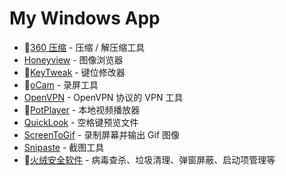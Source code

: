 # My Windows App

- 💖[360 压缩](http://yasuo.360.cn/) - 压缩 / 解压缩工具
- [Honeyview](https://www.bandisoft.com/honeyview/) - 图像浏览器
- 💖[KeyTweak](https://www.bleepingcomputer.com/download/keytweak/) - 键位修改器
- 💖[oCam](https://ohsoft.net/eng/ocam/download.php?cate=1002) - 录屏工具
- [OpenVPN](https://openvpn.net/) - OpenVPN 协议的 VPN 工具
- 💖[PotPlayer](https://potplayer.daum.net/) - 本地视频播放器
- [QuickLook](https://github.com/QL-Win/QuickLook) - 空格键预览文件
- [ScreenToGif](https://www.screentogif.com/) - 录制屏幕并输出 Gif 图像
- [Snipaste](https://zh.snipaste.com/) - 截图工具
- 💖[火绒安全软件](https://www.huorong.cn/) - 病毒查杀、垃圾清理、弹窗屏蔽、启动项管理等
